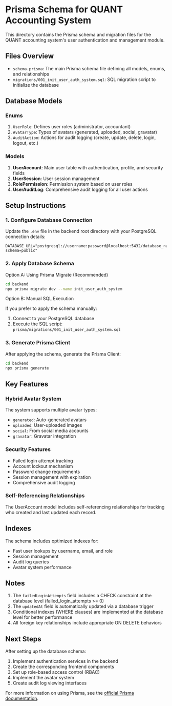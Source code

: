 # Prisma Schema for QUANT Accounting System

This directory contains the Prisma schema and migration files for the QUANT accounting system's user authentication and management module.

## Files Overview

- `schema.prisma`: The main Prisma schema file defining all models, enums, and relationships
- `migrations/001_init_user_auth_system.sql`: SQL migration script to initialize the database

## Database Models

### Enums

1. `UserRole`: Defines user roles (administrator, accountant)
2. `AvatarType`: Types of avatars (generated, uploaded, social, gravatar)
3. `AuditAction`: Actions for audit logging (create, update, delete, login, logout, etc.)

### Models

1. **UserAccount**: Main user table with authentication, profile, and security fields
2. **UserSession**: User session management
3. **RolePermission**: Permission system based on user roles
4. **UserAuditLog**: Comprehensive audit logging for all user actions

## Setup Instructions

### 1. Configure Database Connection

Update the `.env` file in the backend root directory with your PostgreSQL connection details:

```
DATABASE_URL="postgresql://username:password@localhost:5432/database_name?schema=public"
```

### 2. Apply Database Schema

Option A: Using Prisma Migrate (Recommended)

```bash
cd backend
npx prisma migrate dev --name init_user_auth_system
```

Option B: Manual SQL Execution

If you prefer to apply the schema manually:

1. Connect to your PostgreSQL database
2. Execute the SQL script: `prisma/migrations/001_init_user_auth_system.sql`

### 3. Generate Prisma Client

After applying the schema, generate the Prisma Client:

```bash
cd backend
npx prisma generate
```

## Key Features

### Hybrid Avatar System

The system supports multiple avatar types:
- `generated`: Auto-generated avatars
- `uploaded`: User-uploaded images
- `social`: From social media accounts
- `gravatar`: Gravatar integration

### Security Features

- Failed login attempt tracking
- Account lockout mechanism
- Password change requirements
- Session management with expiration
- Comprehensive audit logging

### Self-Referencing Relationships

The UserAccount model includes self-referencing relationships for tracking who created and last updated each record.

## Indexes

The schema includes optimized indexes for:
- Fast user lookups by username, email, and role
- Session management
- Audit log queries
- Avatar system performance

## Notes

1. The `failedLoginAttempts` field includes a CHECK constraint at the database level (failed_login_attempts >= 0)
2. The `updatedAt` field is automatically updated via a database trigger
3. Conditional indexes (WHERE clauses) are implemented at the database level for better performance
4. All foreign key relationships include appropriate ON DELETE behaviors

## Next Steps

After setting up the database schema:

1. Implement authentication services in the backend
2. Create the corresponding frontend components
3. Set up role-based access control (RBAC)
4. Implement the avatar system
5. Create audit log viewing interfaces

For more information on using Prisma, see the [official Prisma documentation](https://www.prisma.io/docs/).